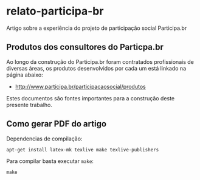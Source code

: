 # relato-participa-br

Artigo sobre a experiência do projeto de participação social Participa.br

## Produtos dos consultores do Particpa.br

Ao longo da construção do Participa.br foram contratados profissionais de
diversas áreas, os produtos desenvolvidos por cada um está linkado na página
abaixo:

* http://www.participa.br/participacaosocial/produtos

Estes documentos são fontes importantes para a construção deste presente
trabalho.

## Como gerar PDF do artigo

Dependencias de compilação:

    apt-get install latex-mk texlive make texlive-publishers

Para compilar basta executar `make`:

    make
